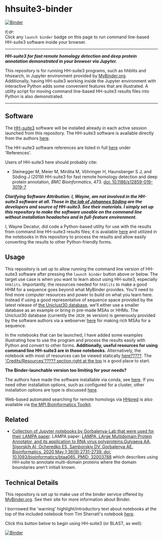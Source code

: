 # hhsuite3-binder

[![Binder](https://mybinder.org/badge_logo.svg)](https://mybinder.org/v2/gh/fomightez/hhsuite3-binder/main?filepath=index.ipynb)

*tl;dr:*  
Click any `launch binder` badge on this page to run command line-based HH-suite3 software inside your browser.

------

***HH-suite3 for fast remote homology detection and deep protein annotation demonstrated in your browser via Jupyter.***

This repository is for running HH-suite3 programs, such as hhblits and hhsearch, in Jupyter environment provided by [MyBinder.org](https://mybinder.org/).  
Additionally, having HH-suite3 working inside the Jupyter environment with interactive Python adds some convenient features that are illustrated. A utility script for moving command line-based HH-suite3 results files into Python is also demonstrated.  

-------

Software
--------

The [HH-suite3](https://github.com/soedinglab/hh-suite/wiki) software will be installed already in each active session launched from this repository. The HH-suite3 software is available directly from the authors [here](https://github.com/soedinglab/hh-suite).


The HH-suite3 software references are listed in full [here](https://github.com/soedinglab/hh-suite/wiki#user-guide) under 'References'.

Users of HH-suite3 here should probably cite:

- Steinegger M, Meier M, Mirdita M, Vöhringer H, Haunsberger S J, and Söding J (2019)
HH-suite3 for fast remote homology detection and deep protein annotation, *BMC Bioinformatics*, 473. [doi: 10.1186/s12859-019-3019-7](https://doi.org/10.1186/s12859-019-3019-7)


***Clarifying Software Attribution: I, Wayne, am not involved in the HH-suite3 software at all. Those in [the lab of Johannes Söding](https://www.mpibpc.mpg.de/soeding) are the developers and source of HH-suite3. See their materials. I simply set up this repository to make the software useable on the command line without installation headaches and in full-feature environment.***

I, Wayne Decatur, did code a Python-based utility for use with the results from command line HH-suite3 results files; it is available [here](https://github.com/fomightez/sequencework/tree/main/hhsuite3-utilities) and utilized in the notebooks in this repository to process the results and allow easily converting the results to other Python-friendly forms.

Usage
-----

This repository is set up to allow running the command line version of HH-suite3 software after pressing the `launch binder` button above or below. The target use case is when you want to learn about using HH-suite3, especially `hhblits`. Importantly, the resources needed for `hhblits` to make a good HHM for a sequence goes beyond what MyBinder provides. You'll need to find more computer resources and power to build on what you learn here. Instead if using a good representative of sequence space provided by the latest release of [the Uniclust30 database](https://uniclust.mmseqs.com/), we'll either use a smaller database as an example or bring in pre-made MSAs or HHMs. The Uniclust30 database (currently the `2020_06` version) is generously provided by the software authors via a webserver [here](https://toolkit.tuebingen.mpg.de/tools/hhblits) for making rich MSAs for a sequence.

In the notebooks that can be launched, I have added some examples illustrating how to use the program and process the results easily with Python and convert to other forms. **Additionally, useful resources for using command line HH-suite3 are in those notebooks.** Alternatively, the notebook with most of resources can be viewed statically [here?????](?????). The ['Credits/Resources'????? section right at the top](?????) is a good place to start.

**The Binder-launchable version too limiting for your needs?**

The authors have made the software installable via conda, see [here](https://anaconda.org/bioconda/hhsuite).  If you need other installation options, such as configured for a cluster, other installation options are type is discussed [here](https://github.com/soedinglab/hh-suite/wiki#installation-of-the-hhsuite-and-its-databases).

Web-based automated searching for remote homologs via [HHpred](https://toolkit.tuebingen.mpg.de/tools/hhpred) is also available via [the MPI Bioinformatics Toolkit](https://toolkit.tuebingen.mpg.de/). 


Related
-------

- [Collection of Jupyter notebooks by Gorbalenya-Lab that were used for their LAMPA paper](https://github.com/Gorbalenya-Lab/hh-suite-notebooks/). LAMPA paper: [LAMPA, LArge Multidomain Protein Annotator, and its application to RNA virus polyproteins.Gulyaeva AA, Sigorskih AI, Ocheredko ES, Samborskiy DV, Gorbalenya AE. Bioinformatics. 2020 May 1;36(9):2731-2739. doi: 10.1093/bioinformatics/btaa065. PMID: 32003788](https://pubmed.ncbi.nlm.nih.gov/32003788/) which describes using HH-suite to annotate multi-domain proteins where the domain boundaries aren't initiall known.


Technical Details
-----------------

This repository is set up to make use of the binder service offered by [MyBinder.org](https://mybinder.org/). See their site for more information about Binder.

I borrrowed the 'warning' highlight/introductory text about notebooks at the top of the included notebook from Tim Sherratt's notebook [here](https://github.com/GLAM-Workbench/te-papa-api/blob/main/Exploring-the-Te-Papa-collection-API.ipynb).

Click this button below to begin using HH-suite3 (or BLAST, as well):

[![Binder](https://mybinder.org/badge_logo.svg)](https://mybinder.org/v2/gh/fomightez/hhsuite3-binder/main?filepath=index.ipynb)
